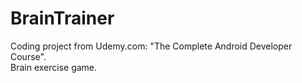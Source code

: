 # BrainTrainer
Coding project from Udemy.com: "The Complete Android Developer Course".<br />Brain exercise game.
